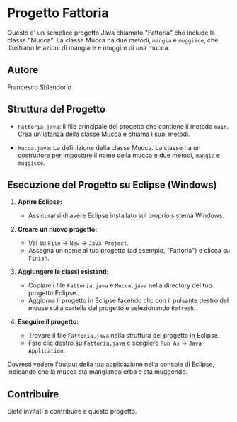 # Progetto Fattoria

Questo e' un semplice progetto Java chiamato "Fattoria" che include la classe "Mucca". La classe Mucca ha due metodi, `mangia` e `muggisce`, che illustrano le azioni di mangiare e muggire di una mucca.

## Autore

Francesco Sblendorio


## Struttura del Progetto

- `Fattoria.java`: Il file principale del progetto che contiene il metodo `main`. Crea un'istanza della classe Mucca e chiama i suoi metodi.

- `Mucca.java`: La definizione della classe Mucca. La classe ha un costruttore per impostare il nome della mucca e due metodi, `mangia` e `muggisce`.

## Esecuzione del Progetto su Eclipse (Windows)

1. **Aprire Eclipse:**
   - Assicurarsi di avere Eclipse installato sul proprio sistema Windows.

2. **Creare un nuovo progetto:**
   - Vai su `File` -> `New` -> `Java Project`.
   - Assegna un nome al tuo progetto (ad esempio, "Fattoria") e clicca su `Finish`.

3. **Aggiungere le classi esistenti:**
   - Copiare i file `Fattoria.java` e `Mucca.java` nella directory del tuo progetto Eclipse.
   - Aggiorna il progetto in Eclipse facendo clic con il pulsante destro del mouse sulla cartella del progetto e selezionando `Refresh`.

4. **Eseguire il progetto:**
   - Trovare il file `Fattoria.java` nella struttura del progetto in Eclipse.
   - Fare clic destro su `Fattoria.java` e scegliere `Run As` -> `Java Application`.

Dovresti vedere l'output della tua applicazione nella console di Eclipse, indicando che la mucca sta mangiando erba e sta muggendo.

## Contribuire

Siete invitati a contribuire a questo progetto. 
